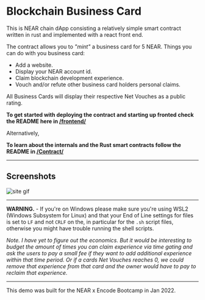 # Blockchain Business Card

This is NEAR chain dApp consisting a relatively simple smart contract written in rust and implemented with a react front end.

The contract allows you to _"mint"_ a business card for 5 NEAR.
Things you can do with you business card:

- Add a website.
- Display your NEAR account id.
- Claim blockchain development experience.
- Vouch and/or refute other business card holders personal claims.

All Business Cards will display their respective Net Vouches as a public rating.

__To get started with deploying the contract and starting up fronted check the README here in [/frontend/](frontend/README.md)__

Alternatively,

__To learn about the internals and the Rust smart contracts follow the README in [/Contract/](Contract/README.md)__

------
## Screenshots

![site gif](https://i.imgur.com/46Xg4AJ.gif)

-----

__WARNING.__ - If you're on Windows please make sure you're using WSL2 (Windows Subsystem for Linux) and that your End of Line settings for files is set to `LF` and not `CRLF` on the, in particular for the  `.sh` script files, otherwise you might have trouble running the shell scripts.

_Note. I have yet to figure out the economics. But it would be interesting to budget the amount of times you can claim experience via time gating and ask the users to pay a small fee if they want to add additional experience within that time period. Or if a cards Net Vouches reaches 0, we could remove that experience from that card and the owner would have to pay to reclaim that experience._ 

---
This demo was built for the NEAR x Encode Bootcamp in Jan 2022.
